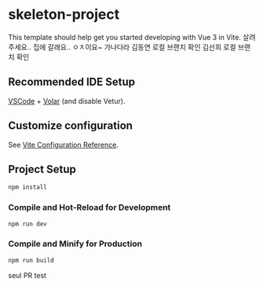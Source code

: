 # skeleton-project

This template should help get you started developing with Vue 3 in Vite.
살려주세요.. 집에 갈래요..
ㅇㅈ이요~
가나다라
김동연 로컬 브랜치 확인
김선희 로컬 브랜치 확인

## Recommended IDE Setup

[VSCode](https://code.visualstudio.com/) + [Volar](https://marketplace.visualstudio.com/items?itemName=Vue.volar) (and disable Vetur).

## Customize configuration

See [Vite Configuration Reference](https://vite.dev/config/).

## Project Setup

```sh
npm install
```

### Compile and Hot-Reload for Development

```sh
npm run dev
```

### Compile and Minify for Production

```sh
npm run build
```

seul PR test
